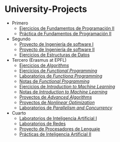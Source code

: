 # University-Projects
 - Primero
   - [Ejercicios de Fundamentos de Programación II](https://github.com/ayhon/DGs2-FP2-Ejercicios)
   - [Práctica de Fundamentos de Programación II](https://github.com/ayhon/DGs2-FP2-Practica)
 - Segundo
   - [Proyecto de Ingeniería de software I](https://github.com/ayhon/DGs3-IS1-Proyecto.git)
   - [Proyecto de Ingeniería de software II](https://github.com/ayhon/DGs4-IS2-Proyecto)
   - [Ejercicios de Estructuras de Datos](https://github.com/ayhon/DGs4-ED-Ejercicios)
 - Tercero (Erasmus at EPFL)
   - [Ejercicios de _Algorithms_](https://github.com/ayhon/DGs5-Algo-Exercises)
   - [Ejercicios de _Functional Programming_](https://github.com/ayhon/DGs5-FP-Exercises)
   - [Laboratorios de _Functiona Programming_](https://github.com/ayhon/DGs5-FP-Labs)
   - [Notas de _Functional Programming_](https://github.com/ayhon/DGs5-FP-Notes)
   - [Ejercicios de _Introduction to Machine Learning_](https://github.com/ayhon/DGs5-IML-Exercises)
   - [Notas de _Introduction to Machine Learning_](https://github.com/ayhon/DGs5-IML-Notes)
   - [Proyectos de _Advanced Algorithms_](https://github.com/ayhon/DGs6-AA-Homework)
   - [Proyectos de _Nonlinear Optimization_](https://github.com/ayhon/DGs6-NO-Projects)
   - [Laboratorios de _Parallelism and Concurrency_](https://github.com/ayhon/DGs6-PC-Labs)
 - Cuarto
   - [Laboratorios de Inteligencia Artificial I](https://github.com/ayhon/DGs7-IA1-Laboratorios)
   - [Laboratorios de Redes](https://github.com/ayhon/DGs7-Redes-Laboratorios)
   - [Proyecto de Procesadores de Lenguaje](https://github.com/ayhon/practica-pl)
   - [Prácticas de Inteligencia Artificial II](https://github.com/ayhon/DGs8-IA2-Practicas)
